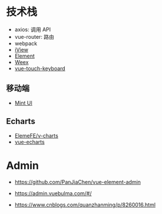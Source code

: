 



# 技术栈
- axios: 调用 API
- vue-router: 路由
- webpack
- [iView](https://www.iviewui.com/)
- [Element](http://element-cn.eleme.io/#/zh-CN)
- [Weex](https://github.com/apache/incubator-weex)
- [vue-touch-keyboard](https://github.com/icebob/vue-touch-keyboard)


## 移动端
- [Mint UI](http://mint-ui.github.io/#!/zh-cn)


## Echarts
- [ElemeFE/v-charts](https://github.com/ElemeFE/v-charts)
- [vue-echarts](https://github.com/Justineo/vue-echarts)









# Admin
- https://github.com/PanJiaChen/vue-element-admin
- https://admin.vuebulma.com/#/


- https://www.cnblogs.com/quanzhanming/p/8260016.html
